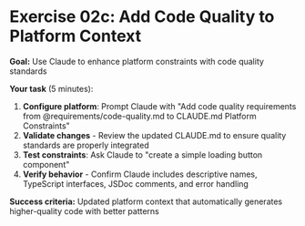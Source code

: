 # Exercise 02c: Add Code Quality to Platform Context

**Goal:** Use Claude to enhance platform constraints with code quality standards

<v-clicks>

**Your task** (5 minutes):
1. **Configure platform**: Prompt Claude with "Add code quality requirements from @requirements/code-quality.md to CLAUDE.md Platform Constraints"
2. **Validate changes** - Review the updated CLAUDE.md to ensure quality standards are properly integrated
3. **Test constraints**: Ask Claude to "create a simple loading button component"
4. **Verify behavior** - Confirm Claude includes descriptive names, TypeScript interfaces, JSDoc comments, and error handling

</v-clicks>

<v-click>

**Success criteria:** Updated platform context that automatically generates higher-quality code with better patterns

</v-click>